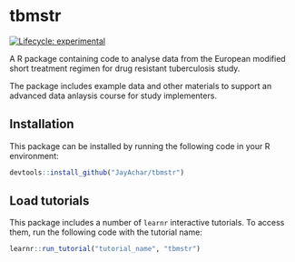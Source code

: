 # tbmstr

<!-- badges: start -->
[![Lifecycle: experimental](https://img.shields.io/badge/lifecycle-experimental-orange.svg)](https://lifecycle.r-lib.org/articles/stages.html#experimental)
<!-- badges: end -->

A R package containing code to analyse data from the European modified
short treatment regimen for drug resistant tuberculosis study. 

The package includes example data and other materials to support an advanced
data anlaysis course for study implementers.

## Installation

This package can be installed by running the following code in your R
environment: 

```r
devtools::install_github("JayAchar/tbmstr")
```

## Load tutorials

This package includes a number of `learnr` interactive tutorials. To access
them, run the following code with the tutorial name:

```r
learnr::run_tutorial("tutorial_name", "tbmstr")
```
